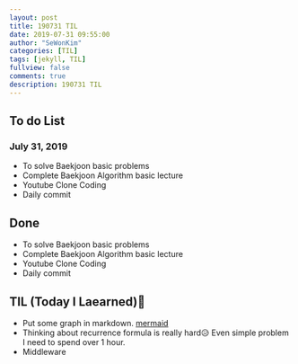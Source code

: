 ```yaml
---
layout: post
title: 190731 TIL
date: 2019-07-31 09:55:00
author: "SeWonKim"
categories: [TIL]
tags: [jekyll, TIL]
fullview: false
comments: true
description: 190731 TIL
---
```



## To do List 
### July 31, 2019
* To solve Baekjoon basic problems
* Complete Baekjoon Algorithm basic lecture 
* Youtube Clone Coding
* Daily commit


## Done 
* To solve Baekjoon basic problems
* Complete Baekjoon Algorithm basic lecture 
* Youtube Clone Coding
* Daily commit



## TIL (Today I Laearned)🤔
* Put some graph in markdown. [mermaid](https://mermaidjs.github.io/#/)
* Thinking about recurrence formula is really hard😥 Even simple problem I need to spend over 1 hour.
* Middleware

